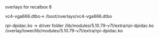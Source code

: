 overlays for recalbox 8

vc4-vga666.dtbo-> /boot/overlays/vc4-vga666.dtbo

rpi-dpidac.ko -> driver folder
  /lib/modules/5.10.79-v7l/extra/rpi-dpidac.ko
  /overlay/lower/lib/modules/5.10.79-v7l/extra/rpi-dpidac.ko
